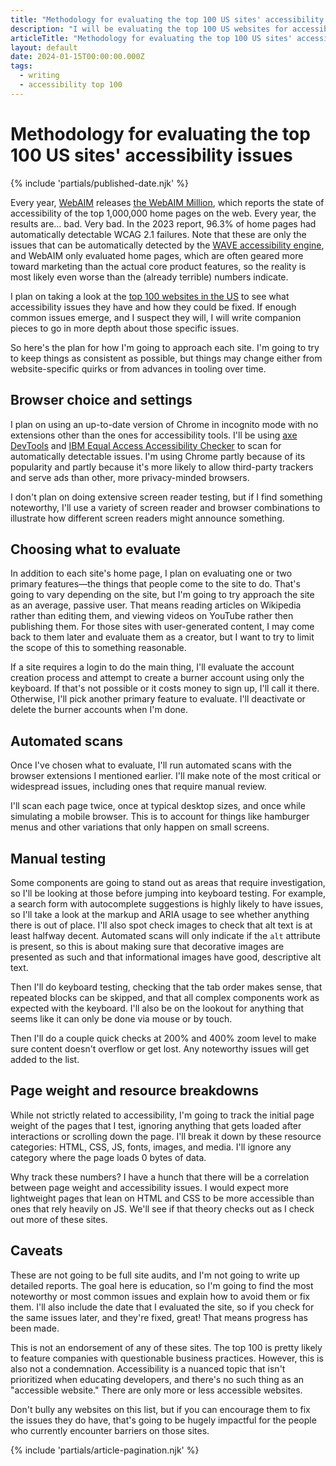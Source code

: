 ```yaml
---
title: "Methodology for evaluating the top 100 US sites' accessibility issues - Writing - Dustin Whisman"
description: "I will be evaluating the top 100 US websites for accessibility issues, and this is my plan for how to approach each one the same way, minimizing inconsistency as much as possible."
articleTitle: "Methodology for evaluating the top 100 US sites' accessibility issues"
layout: default
date: 2024-01-15T00:00:00.000Z
tags:
  - writing
  - accessibility top 100
---
```


# Methodology for evaluating the top 100 US sites' accessibility issues

{% include 'partials/published-date.njk' %}

Every year, [WebAIM](https://webaim.org/) releases [the WebAIM Million](https://webaim.org/projects/million/), which reports the state of accessibility of the top 1,000,000 home pages on the web. Every year, the results are… bad. Very bad. In the 2023 report, 96.3% of home pages had automatically detectable WCAG 2.1 failures. Note that these are only the issues that can be automatically detected by the [WAVE accessibility engine](https://wave.webaim.org/), and WebAIM only evaluated home pages, which are often geared more toward marketing than the actual core product features, so the reality is most likely even worse than the (already terrible) numbers indicate.

I plan on taking a look at the [top 100 websites in the US](https://ahrefs.com/blog/most-visited-websites/) to see what accessibility issues they have and how they could be fixed. If enough common issues emerge, and I suspect they will, I will write companion pieces to go in more depth about those specific issues.

So here's the plan for how I'm going to approach each site. I'm going to try to keep things as consistent as possible, but things may change either from website-specific quirks or from advances in tooling over time.

## Browser choice and settings

I plan on using an up-to-date version of Chrome in incognito mode with no extensions other than the ones for accessibility tools. I'll be using [axe DevTools](https://www.deque.com/axe-devtools-accessibility-testing/) and [IBM Equal Access Accessibility Checker](https://www.ibm.com/able/toolkit/verify/automated) to scan for automatically detectable issues. I'm using Chrome partly because of its popularity and partly because it's more likely to allow third-party trackers and serve ads than other, more privacy-minded browsers.

I don't plan on doing extensive screen reader testing, but if I find something noteworthy, I'll use a variety of screen reader and browser combinations to illustrate how different screen readers might announce something.

## Choosing what to evaluate

In addition to each site's home page, I plan on evaluating one or two primary features—the things that people come to the site to do. That's going to vary depending on the site, but I'm going to try approach the site as an average, passive user. That means reading articles on Wikipedia rather than editing them, and viewing videos on YouTube rather then publishing them. For those sites with user-generated content, I may come back to them later and evaluate them as a creator, but I want to try to limit the scope of this to something reasonable.

If a site requires a login to do the main thing, I'll evaluate the account creation process and attempt to create a burner account using only the keyboard. If that's not possible or it costs money to sign up, I'll call it there. Otherwise, I'll pick another primary feature to evaluate. I'll deactivate or delete the burner accounts when I'm done.

## Automated scans

Once I've chosen what to evaluate, I'll run automated scans with the browser extensions I mentioned earlier. I'll make note of the most critical or widespread issues, including ones that require manual review.

I'll scan each page twice, once at typical desktop sizes, and once while simulating a mobile browser. This is to account for things like hamburger menus and other variations that only happen on small screens.

## Manual testing

Some components are going to stand out as areas that require investigation, so I'll be looking at those before jumping into keyboard testing. For example, a search form with autocomplete suggestions is highly likely to have issues, so I'll take a look at the markup and ARIA usage to see whether anything there is out of place. I'll also spot check images to check that alt text is at least halfway decent. Automated scans will only indicate if the `alt` attribute is present, so this is about making sure that decorative images are presented as such and that informational images have good, descriptive alt text.

Then I'll do keyboard testing, checking that the tab order makes sense, that repeated blocks can be skipped, and that all complex components work as expected with the keyboard. I'll also be on the lookout for anything that seems like it can only be done via mouse or by touch.

Then I'll do a couple quick checks at 200% and 400% zoom level to make sure content doesn't overflow or get lost. Any noteworthy issues will get added to the list.

## Page weight and resource breakdowns

While not strictly related to accessibility, I'm going to track the initial page weight of the pages that I test, ignoring anything that gets loaded after interactions or scrolling down the page. I'll break it down by these resource categories: HTML, CSS, JS, fonts, images, and media. I'll ignore any category where the page loads 0 bytes of data.

Why track these numbers? I have a hunch that there will be a correlation between page weight and accessibility issues. I would expect more lightweight pages that lean on HTML and CSS to be more accessible than ones that rely heavily on JS. We'll see if that theory checks out as I check out more of these sites.

## Caveats

These are not going to be full site audits, and I'm not going to write up detailed reports. The goal here is education, so I'm going to find the most noteworthy or most common issues and explain how to avoid them or fix them. I'll also include the date that I evaluated the site, so if you check for the same issues later, and they're fixed, great! That means progress has been made.

This is not an endorsement of any of these sites. The top 100 is pretty likely to feature companies with questionable business practices. However, this is also not a condemnation. Accessibility is a nuanced topic that isn't prioritized when educating developers, and there's no such thing as an "accessible website." There are only more or less accessible websites.

Don't bully any websites on this list, but if you can encourage them to fix the issues they do have, that's going to be hugely impactful for the people who currently encounter barriers on those sites.

{% include 'partials/article-pagination.njk' %}
